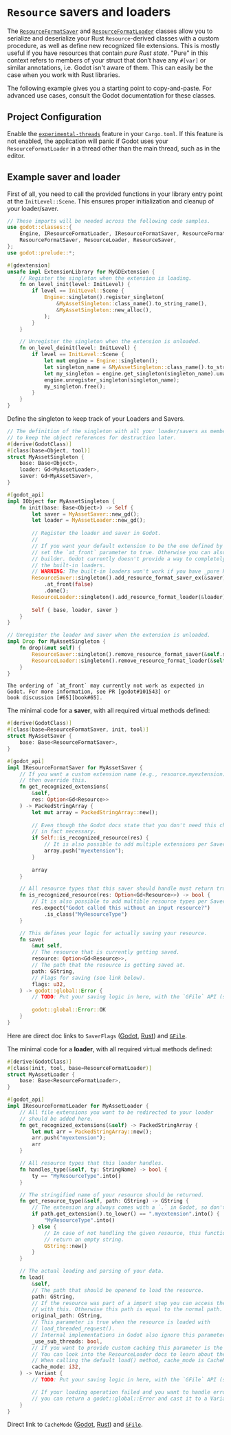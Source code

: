 <!--
  ~ Copyright (c) godot-rust; Bromeon and contributors.
  ~ This Source Code Form is subject to the terms of the Mozilla Public
  ~ License, v. 2.0. If a copy of the MPL was not distributed with this
  ~ file, You can obtain one at https://mozilla.org/MPL/2.0/.
-->

# `Resource` savers and loaders

The [`ResourceFormatSaver`][godot-saver] and [`ResourceFormatLoader`][godot-loader] classes allow you to serialize and deserialize your Rust
`Resource`-derived classes with a custom procedure, as well as define new recognized file extensions. This is mostly useful if you have resources
that contain _pure Rust state_. "Pure" in this context refers to members of your struct that don’t have any `#[var]` or similar annotations, i.e.
Godot isn't aware of them. This can easily be the case when you work with Rust libraries.

The following example gives you a starting point to copy-and-paste. For advanced use cases, consult the Godot documentation for these classes.


## Project Configuration

Enable the [`experimental-threads`][api-cargo-features] feature in your `Cargo.toml`.
If this feature is not enabled, the application will panic if Godot uses your `ResourceFormatLoader` in a thread other than the main thread,
such as in the editor.


## Example saver and loader

First of all, you need to call the provided functions in your library entry point at the `InitLevel::Scene`. This ensures proper initialization
and cleanup of your loader/saver.

```rust
// These imports will be needed across the following code samples.
use godot::classes::{
    Engine, IResourceFormatLoader, IResourceFormatSaver, ResourceFormatLoader,
    ResourceFormatSaver, ResourceLoader, ResourceSaver,
};
use godot::prelude::*;

#[gdextension]
unsafe impl ExtensionLibrary for MyGDExtension {
    // Register the singleton when the extension is loading.
    fn on_level_init(level: InitLevel) {
        if level == InitLevel::Scene {
            Engine::singleton().register_singleton(
                &MyAssetSingleton::class_name().to_string_name(),
                &MyAssetSingleton::new_alloc(),
            );
        }
    }

    // Unregister the singleton when the extension is unloaded.
    fn on_level_deinit(level: InitLevel) {
        if level == InitLevel::Scene {
            let mut engine = Engine::singleton();
            let singleton_name = &MyAssetSingleton::class_name().to_string_name();
            let my_singleton = engine.get_singleton(singleton_name).unwrap();
            engine.unregister_singleton(singleton_name);
            my_singleton.free();
        }
    }
}
```

Define the singleton to keep track of your Loaders and Savers.

```rust
// The definition of the singleton with all your loader/savers as members,
// to keep the object references for destruction later.
#[derive(GodotClass)]
#[class(base=Object, tool)]
struct MyAssetSingleton {
    base: Base<Object>,
    loader: Gd<MyAssetLoader>,
    saver: Gd<MyAssetSaver>,
}

#[godot_api]
impl IObject for MyAssetSingleton {
    fn init(base: Base<Object>) -> Self {
        let saver = MyAssetSaver::new_gd();
        let loader = MyAssetLoader::new_gd();
        
        // Register the loader and saver in Godot.
        //
        // If you want your default extension to be the one defined by your loader,
        // set the `at_front` parameter to true. Otherwise you can also remove the 
        // builder. Godot currently doesn't provide a way to completely deactivate 
        // the built-in loaders. 
        // WARNING: The built-in loaders won't work if you have _pure Rust state_.
        ResourceSaver::singleton().add_resource_format_saver_ex(&saver)
            .at_front(false)
            .done();
        ResourceLoader::singleton().add_resource_format_loader(&loader);
        
        Self { base, loader, saver }
    }
}

// Unregister the loader and saver when the extension is unloaded.
impl Drop for MyAssetSingleton {
    fn drop(&mut self) {
        ResourceSaver::singleton().remove_resource_format_saver(&self.saver);
        ResourceLoader::singleton().remove_resource_format_loader(&self.loader);
    }
}
```

```admonish warning title="at_front behavior"
The ordering of `at_front` may currently not work as expected in Godot. For more information, see PR [godot#101543] or
book discussion [#65][book#65].
```


The minimal code for a **saver**, with all required virtual methods defined:

```rust
#[derive(GodotClass)]
#[class(base=ResourceFormatSaver, init, tool)]
struct MyAssetSaver {
    base: Base<ResourceFormatSaver>,
}

#[godot_api]
impl IResourceFormatSaver for MyAssetSaver {
    // If you want a custom extension name (e.g., resource.myextension), 
    // then override this.
    fn get_recognized_extensions(
        &self,
        res: Option<Gd<Resource>>
    ) -> PackedStringArray {
        let mut array = PackedStringArray::new();
        
        // Even though the Godot docs state that you don't need this check, it is
        // in fact necessary.
        if Self::is_recognized_resource(res) {
            // It is also possible to add multiple extensions per Saver.
            array.push("myextension");
        }
        
        array
    }

    // All resource types that this saver should handle must return true.
    fn is_recognized_resource(res: Option<Gd<Resource>>) -> bool {
        // It is also possible to add multible resource types per Saver.
        res.expect("Godot called this without an input resource?")
            .is_class("MyResourceType")
    }

    // This defines your logic for actually saving your resource.
    fn save(
        &mut self,
        // The resource that is currently getting saved.
        resource: Option<Gd<Resource>>,
        // The path that the resource is getting saved at.
        path: GString,
        // Flags for saving (see link below).
        flags: u32,
    ) -> godot::global::Error {
        // TODO: Put your saving logic in here, with the `GFile` API (see link below).
        
        godot::global::Error::OK
    }
}
```

Here are direct doc links to `SaverFlags` ([Godot][godot-saverflags], [Rust][api-saverflags]) and [`GFile`][api-gfile].


The minimal code for a **loader**, with all required virtual methods defined:

```rust
#[derive(GodotClass)]
#[class(init, tool, base=ResourceFormatLoader)]
struct MyAssetLoader {
    base: Base<ResourceFormatLoader>,
}

#[godot_api]
impl IResourceFormatLoader for MyAssetLoader {
    // All file extensions you want to be redirected to your loader 
    // should be added here.
    fn get_recognized_extensions(&self) -> PackedStringArray {
        let mut arr = PackedStringArray::new();
        arr.push("myextension");
        arr
    }

    // All resource types that this loader handles.
    fn handles_type(&self, ty: StringName) -> bool {
        ty == "MyResourceType".into()
    }

    // The stringified name of your resource should be returned.
    fn get_resource_type(&self, path: GString) -> GString {
        // The extension arg always comes with a `.` in Godot, so don't forget it ;)
        if path.get_extension().to_lower() == ".myextension".into() {
            "MyResourceType".into()
        } else {
            // In case of not handling the given resource, this function must
            // return an empty string.
            GString::new()
        }
    }

    // The actual loading and parsing of your data.
    fn load(
        &self,
        // The path that should be openend to load the resource.
        path: GString,
        // If the resource was part of a import step you can access the original file
        // with this. Otherwise this path is equal to the normal path.
        original_path: GString,
        // This parameter is true when the resource is loaded with
        // load_threaded_request(). 
        // Internal implementations in Godot also ignore this parameter.
        _use_sub_threads: bool,
        // If you want to provide custom caching this parameter is the CacheMode enum.
        // You can look into the ResourceLoader docs to learn about the values.
        // When calling the default load() method, cache_mode is CacheMode::REUSE.
        cache_mode: i32,
    ) -> Variant {
        // TODO: Put your saving logic in here, with the `GFile` API (see link below).

        // If your loading operation failed and you want to handle errors,
        // you can return a godot::global::Error and cast it to a Variant.
    }
}
```

Direct link to `CacheMode` ([Godot][godot-cachemode], [Rust][api-cachemode]) and [`GFile`][api-gfile].

[api-cargo-features]: https://godot-rust.github.io/docs/gdext/master/godot/#cargo-features
[godot-cachemode]: https://docs.godotengine.org/en/stable/classes/class_resourceformatloader.html#enum-resourceformatloader-cachemode
[api-cachemode]: https://godot-rust.github.io/docs/gdext/master/godot/classes/resource_loader/enum.CacheMode.html

[godot-saverflags]: https://docs.godotengine.org/en/stable/classes/class_resourcesaver.html#enum-resourcesaver-saverflags
[api-saverflags]: https://godot-rust.github.io/docs/gdext/master/godot/classes/resource_saver/struct.SaverFlags.html
[api-gfile]: https://godot-rust.github.io/docs/gdext/master/godot/prelude/struct.GFile.html

[godot-saver]: https://docs.godotengine.org/en/stable/classes/class_resourceformatsaver.html
[godot-loader]: https://docs.godotengine.org/en/stable/classes/class_resourceformatloader.html

[godot#101543]: https://github.com/godotengine/godot/pull/101543
[book#65]: https://github.com/godot-rust/book/pull/65#issuecomment-2585403123
